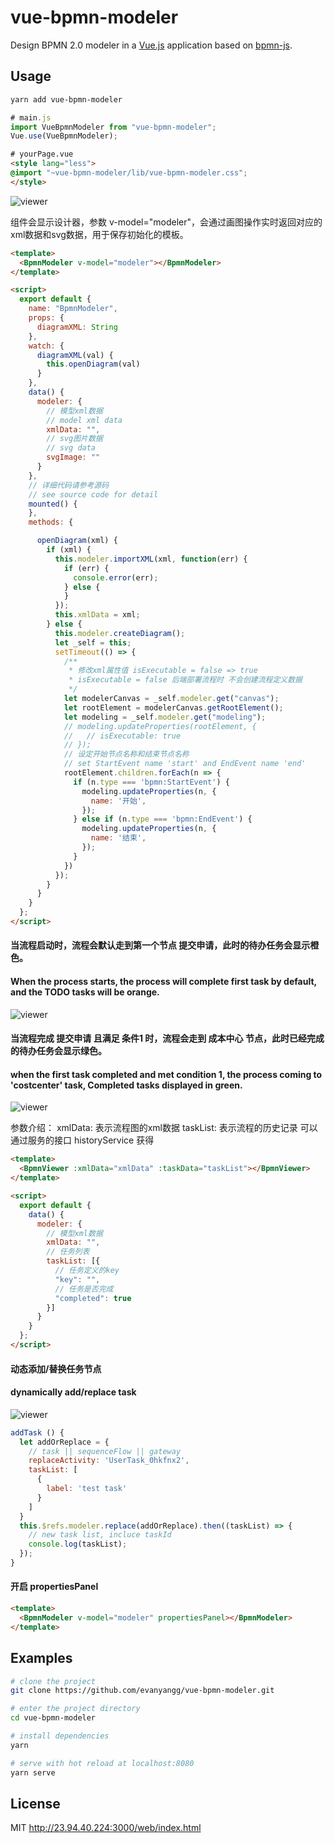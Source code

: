 # vue-bpmn-modeler

Design BPMN 2.0 modeler in a [Vue.js](https://vuejs.org) application based on  [bpmn-js](https://github.com/bpmn-io/bpmn-js).

## Usage
```bash
yarn add vue-bpmn-modeler
```
```js
# main.js
import VueBpmnModeler from "vue-bpmn-modeler";
Vue.use(VueBpmnModeler);
```

```html
# yourPage.vue
<style lang="less">
@import "~vue-bpmn-modeler/lib/vue-bpmn-modeler.css";
</style>
```
![viewer](http://image.ulitom.com/other/modeler.png)

组件会显示设计器，参数 v-model="modeler"，会通过画图操作实时返回对应的xml数据和svg数据，用于保存初始化的模板。
```html
<template>
  <BpmnModeler v-model="modeler"></BpmnModeler>
</template>

<script>
  export default {
    name: "BpmnModeler",
    props: {
      diagramXML: String
    },
    watch: {
      diagramXML(val) {
        this.openDiagram(val)
      }
    },
    data() {
      modeler: {
        // 模型xml数据
        // model xml data
        xmlData: "",
        // svg图片数据
        // svg data
        svgImage: ""
      }
    },
    // 详细代码请参考源码
    // see source code for detail
    mounted() {
    },
    methods: {

      openDiagram(xml) {
        if (xml) {
          this.modeler.importXML(xml, function(err) {
            if (err) {
              console.error(err);
            } else {
            }
          });
          this.xmlData = xml;
        } else {
          this.modeler.createDiagram();
          let _self = this;
          setTimeout(() => {
            /**
             * 修改xml属性值 isExecutable = false => true
             * isExecutable = false 后端部署流程时 不会创建流程定义数据
             */
            let modelerCanvas = _self.modeler.get("canvas");
            let rootElement = modelerCanvas.getRootElement();
            let modeling = _self.modeler.get("modeling");
            // modeling.updateProperties(rootElement, {
            //   // isExecutable: true
            // });
            // 设定开始节点名称和结束节点名称
            // set StartEvent name 'start' and EndEvent name 'end'
            rootElement.children.forEach(n => {
              if (n.type === 'bpmn:StartEvent') {
                modeling.updateProperties(n, {
                  name: '开始',
                });
              } else if (n.type === 'bpmn:EndEvent') {
                modeling.updateProperties(n, {
                  name: '结束',
                });
              }
            })
          });
        }
      }
    }
  };
</script>
```
#### 当流程启动时，流程会默认走到第一个节点 提交申请，此时的待办任务会显示橙色。
#### When the process starts, the process will complete first task by default, and the TODO tasks will be orange.
![viewer](http://image.ulitom.com/other/viewer.png "todo task")
#### 当流程完成 提交申请 且满足 条件1 时，流程会走到 成本中心 节点，此时已经完成的待办任务会显示绿色。
#### when the first task completed and met condition 1, the process coming to 'costcenter' task, Completed tasks displayed in green.
![viewer](http://image.ulitom.com/other/viewer-completed.png "completed task")

参数介绍：
xmlData: 表示流程图的xml数据
taskList: 表示流程的历史记录 可以通过服务的接口 historyService 获得
```html
<template>
  <BpmnViewer :xmlData="xmlData" :taskData="taskList"></BpmnViewer>
</template>

<script>
  export default {
    data() {
      modeler: {
        // 模型xml数据
        xmlData: "",
        // 任务列表
        taskList: [{
          // 任务定义的key
          "key": "",
          // 任务是否完成
          "completed": true
        }]
      }
    }
  };
</script>
```
#### 动态添加/替换任务节点
#### dynamically add/replace task
![viewer](http://image.ulitom.com/other/add-task.gif)
```javascript
addTask () {
  let addOrReplace = {
    // task || sequenceFlow || gateway
    replaceActivity: 'UserTask_0hkfnx2',
    taskList: [
      {
        label: 'test task'
      }
    ]
  }
  this.$refs.modeler.replace(addOrReplace).then((taskList) => {
    // new task list, incluce taskId
    console.log(taskList);
  });
}
```
#### 开启 propertiesPanel
```html
<template>
  <BpmnModeler v-model="modeler" propertiesPanel></BpmnModeler>
</template>
```
## Examples
```bash
# clone the project
git clone https://github.com/evanyangg/vue-bpmn-modeler.git

# enter the project directory
cd vue-bpmn-modeler

# install dependencies
yarn

# serve with hot reload at localhost:8080
yarn serve
```
## License
MIT 
http://23.94.40.224:3000/web/index.html
